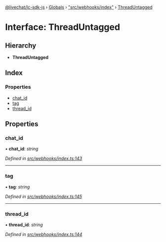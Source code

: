 [@livechat/lc-sdk-js](../README.md) › [Globals](../globals.md) › ["src/webhooks/index"](../modules/_src_webhooks_index_.md) › [ThreadUntagged](_src_webhooks_index_.threaduntagged.md)

# Interface: ThreadUntagged

## Hierarchy

* **ThreadUntagged**

## Index

### Properties

* [chat_id](_src_webhooks_index_.threaduntagged.md#chat_id)
* [tag](_src_webhooks_index_.threaduntagged.md#tag)
* [thread_id](_src_webhooks_index_.threaduntagged.md#thread_id)

## Properties

###  chat_id

• **chat_id**: *string*

*Defined in [src/webhooks/index.ts:143](https://github.com/livechat/lc-sdk-js/blob/adb7bb1/src/webhooks/index.ts#L143)*

___

###  tag

• **tag**: *string*

*Defined in [src/webhooks/index.ts:145](https://github.com/livechat/lc-sdk-js/blob/adb7bb1/src/webhooks/index.ts#L145)*

___

###  thread_id

• **thread_id**: *string*

*Defined in [src/webhooks/index.ts:144](https://github.com/livechat/lc-sdk-js/blob/adb7bb1/src/webhooks/index.ts#L144)*
